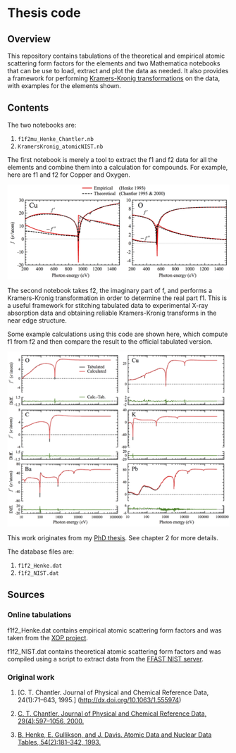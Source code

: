 # Thesis code
## Overview

This repository contains tabulations of the theoretical and empirical atomic scattering form factors for the elements and two Mathematica notebooks that can be use to load,  extract and plot the data as needed. It also provides a framework for performing [Kramers-Kronig transformations](https://en.wikipedia.org/wiki/Kramers%E2%80%93Kronig_relations) on the data, with examples for the elements shown. 


## Contents

The two notebooks are:

1. `f1f2mu_Henke_Chantler.nb`
2. `KramersKronig_atomicNIST.nb`

The first notebook is merely a tool to extract the f1 and f2 data for all the elements and combine them into a calculation for compounds. For example, here are f1 and f2 for Copper and Oxygen. 

![f1 and f2 for Cu and O](https://raw.githubusercontent.com/andrewachkar/thesiscode/master/figs/SXR_f1f2_HenkeChantler.png)

The second notebook takes f2, the imaginary part of f, and performs a Kramers-Kronig transformation in order to determine the real part f1. This is a useful framework for stitching tabulated data to experimental X-ray absorption data and obtaining reliable Kramers-Kronig transforms in the near edge structure.   

Some example calculations using this code are shown here, which compute f1 from f2 and then compare the result to the official tabulated version. 

![f1 calculation for a few elements compared to tabulated results](https://raw.githubusercontent.com/andrewachkar/thesiscode/master/figs/f1_NIST_CALC.png)

This work originates from my [PhD thesis](https://uwspace.uwaterloo.ca/handle/10012/9255). See chapter 2 for more details.  


The database files are:
1. `f1f2_Henke.dat`
2. `f1f2_NIST.dat`


## Sources
### Online tabulations
f1f2_Henke.dat contains empirical atomic scattering form factors and was taken from the [XOP project](http://ftp.esrf.eu/pub/scisoft/xop2.3/DabaxFiles/).

f1f2_NIST.dat contains theoretical atomic scattering form factors and was compiled using a script to extract data from the [FFAST NIST server](http://www.nist.gov/pml/data/ffast/index.cfm).

### Original work
1. [C. T. Chantler. Journal of Physical and Chemical Reference Data, 24(1):71–643, 1995.] (http://dx.doi.org/10.1063/1.555974)

2. [C. T. Chantler. Journal of Physical and Chemical Reference Data, 29(4):597–1056, 2000.](http://dx.doi.org/10.1063/1.1321055)

3. [B. Henke, E. Gullikson, and J. Davis. Atomic Data and Nuclear Data Tables, 54(2):181–342, 1993.](http://dx.doi.org/10.1006/adnd.1993.1013)
